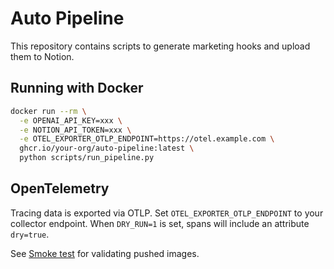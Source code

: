# Auto Pipeline

This repository contains scripts to generate marketing hooks and upload them to Notion.

## Running with Docker

```bash
docker run --rm \
  -e OPENAI_API_KEY=xxx \
  -e NOTION_API_TOKEN=xxx \
  -e OTEL_EXPORTER_OTLP_ENDPOINT=https://otel.example.com \
  ghcr.io/your-org/auto-pipeline:latest \
  python scripts/run_pipeline.py
```

## OpenTelemetry

Tracing data is exported via OTLP. Set `OTEL_EXPORTER_OTLP_ENDPOINT` to your collector endpoint. When `DRY_RUN=1` is set, spans will include an attribute `dry=true`.

See [Smoke test](https://example.com/smoke-test) for validating pushed images.
